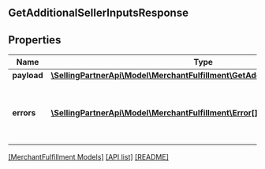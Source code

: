 ## GetAdditionalSellerInputsResponse

## Properties

Name | Type | Description | Notes
------------ | ------------- | ------------- | -------------
**payload** | [**\SellingPartnerApi\Model\MerchantFulfillment\GetAdditionalSellerInputsResult**](GetAdditionalSellerInputsResult.md) |  | [optional]
**errors** | [**\SellingPartnerApi\Model\MerchantFulfillment\Error[]**](Error.md) | A list of error responses returned when a request is unsuccessful. | [optional]

[[MerchantFulfillment Models]](../) [[API list]](../../Api) [[README]](../../../README.md)
